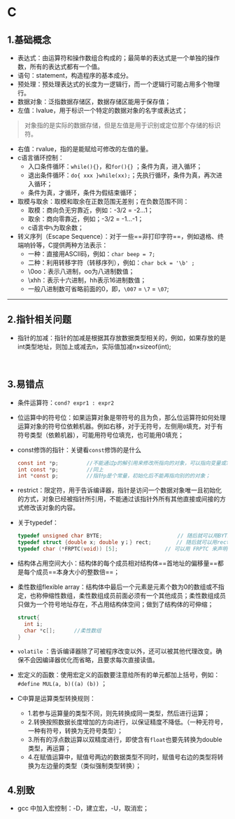 # C
## 1.基础概念
- 表达式：由运算符和操作数组合构成的；最简单的表达式是一个单独的操作数，所有的表达式都有一个值。
- 语句：statement，构造程序的基本成分。
- 预处理：预处理表达式的长度为一逻辑行，而一个逻辑行可能占用多个物理行。
- 数据对象：泛指数据存储区，数据存储区能用于保存值；
- 左值：lvalue，用于标识一个特定的数据对象的名字或表达式；
> 对象指的是实际的数据存储，但是左值是用于识别或定位那个存储的标识符。
- 右值：rvalue，指的是能赋给可修改的左值的量。
- c语言循环控制：
  - 入口条件循环：`while(){}`，和`for(){}` ；条件为真，进入循环；
  - 退出条件循环：`do{ xxx }while(xx);`；先执行循环，条件为真，再次进入循环；
  - 条件为真，才循环，条件为假结束循环；
- 取模与取余：取模和取余在正数范围无差别；在负数范围不同：
  - 取模：商向负无穷靠近，例如：-3/2  = -2…1；
  - 取余：商向零靠近，例如；-3/2 = -1…-1；
  - c语言中`%`为取余数；
- 转义序列（Escape Sequence）：对于一些==非打印字符==，例如退格、终端响铃等，C提供两种方法表示：
  - 一种：直接用ASCII码，例如：`char beep = 7;`
  - 二种：利用转移字符（转移序列），例如：`char bck = '\b' ;`
  - \0oo：表示八进制，oo为八进制数值；
  - \xhh：表示十六进制，hh表示16进制数值；
  - 一般八进制数可省略前面的0，即，`\007` = `\7` = `\07`;

-----
## 2.指针相关问题
- 指针的加减：指针的加减是根据其存放数据类型相关的，例如，如果存放的是int类型地址，则加上或减去n，实际值加减n×sizeof(int);

  ​

## 3.易错点

- 条件运算符：`cond? expr1 : expr2`

- 位运算中的符号位：如果运算对象是带符号的且为负，那么位运算符如何处理运算对象的符号位依赖机器。例如右移，对于无符号，左侧用`0`填充，对于有符号类型（依赖机器），可能用符号位填充，也可能用0填充；

- const修饰的指针：关键看`const`修饰的是什么

  ```c
  const int *p;			//不能通过p的解引用来修改所指向的对象，可以指向变量或常量；
  int const *p;			//同上
  int *const p;			//指针p是个常量，初始化后不能再指向别的的对象；
  ```

- restrict：限定符，用于告诉编译器，指针是访问一个数据对象唯一且初始化的方式，对象已经被指针所引用，不能通过该指针外所有其他直接或间接的方式修改该对象的内容。

- 关于typedef：

  ```c
  typedef unsigned char BYTE;						 // 随后就可以用BYTE来定义变量了
  typedef struct {double x; double y；} rect;		// 随后就可以用rect 定义相关结构体
  typedef char (*FRPTC(void)) [5];				 // 可以用 FRPTC 来声明一个函数指针，该函数返回一个指向五个char类型元素数组的指针
  ```

- 结构体占用空间大小：结构体的每个成员相对结构体==首地址的偏移量==都是每个成员==本身大小的整数倍==；

- 柔性数组flexible array：结构体中最后一个元素是元素个数为0的数组或不指定，也称伸缩性数组，柔性数组成员前面必须有一个其他成员；柔性数组成员只做为一个符号地址存在，不占用结构体空间；做到了结构体的可伸缩；

  ```c
  struct{
    int i;
    char *c[];		//柔性数组
  }
  ```

- `volatile` ：告诉编译器除了可被程序改变以外，还可以被其他代理改变。确保不会因编译器优化而省略，且要求每次直接读值。

- 宏定义的函数：使用宏定义的函数要注意给所有的单元都加上括号，例如：`#define MUL(a, b)((a) (b))` ；

- C中算是运算类型转换规则：

  - 1.若参与运算量的类型不同，则先转换成同一类型，然后进行运算；
  - 2.转换按照数据长度增加的方向进行，以保证精度不降低。（一种无符号，一种有符号，转换为无符号类型）；
  - 3.所有的浮点数运算以双精度进行，即使含有`float`也要先转换为double类型，再运算；
  - 4.在赋值运算中，赋值号两边的数据类型不同时，赋值号右边的类型将转换为左边量的类型（类似强制类型转换）；

## 4.别致

- gcc 中加入宏控制：-D，建立宏，-U，取消宏；
